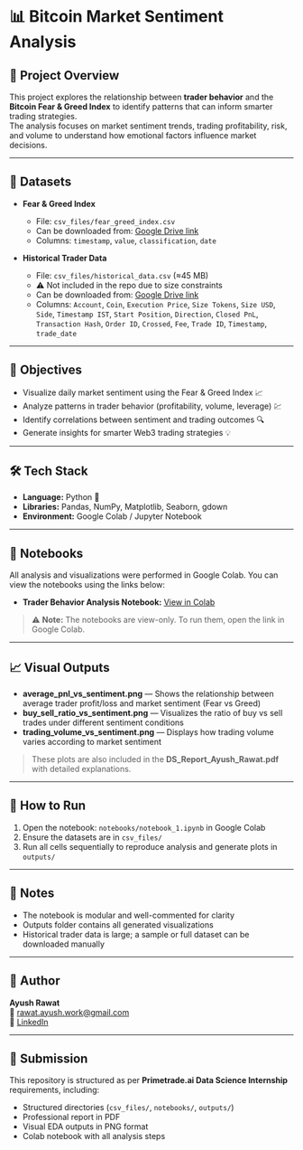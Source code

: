 # 📊 Bitcoin Market Sentiment Analysis

## 🧠 Project Overview
This project explores the relationship between **trader behavior** and the **Bitcoin Fear & Greed Index** to identify patterns that can inform smarter trading strategies.  
The analysis focuses on market sentiment trends, trading profitability, risk, and volume to understand how emotional factors influence market decisions.

---

## 📂 Datasets

- **Fear & Greed Index**
  - File: `csv_files/fear_greed_index.csv`
  - Can be downloaded from: [Google Drive link](https://drive.google.com/file/d/1PgQC0tO8XN-wqkNyghWc_-mnrYv_nhSf/view?usp=sharing)
  - Columns: `timestamp`, `value`, `classification`, `date`

- **Historical Trader Data**
  - File: `csv_files/historical_data.csv` (≈45 MB)
  - ⚠️ Not included in the repo due to size constraints
  - Can be downloaded from: [Google Drive link](https://drive.google.com/file/d/1IAfLZwu6rJzyWKgBToqwSmmVYU6VbjVs/view?usp=sharing)
  - Columns: `Account`, `Coin`, `Execution Price`, `Size Tokens`, `Size USD`, `Side`, `Timestamp IST`, `Start Position`, `Direction`, `Closed PnL`, `Transaction Hash`, `Order ID`, `Crossed`, `Fee`, `Trade ID`, `Timestamp`, `trade_date`  

---

## 🧪 Objectives

- Visualize daily market sentiment using the Fear & Greed Index 📈  
- Analyze patterns in trader behavior (profitability, volume, leverage) 💹  
- Identify correlations between sentiment and trading outcomes 🔍  
- Generate insights for smarter Web3 trading strategies 💡  

---

## 🛠 Tech Stack

- **Language:** Python 🐍  
- **Libraries:** Pandas, NumPy, Matplotlib, Seaborn, gdown
- **Environment:** Google Colab / Jupyter Notebook  

---

## 📓 Notebooks

All analysis and visualizations were performed in Google Colab. You can view the notebooks using the links below:

- **Trader Behavior Analysis Notebook:** [View in Colab](https://colab.research.google.com/drive/1f0urEkrd9Rr7I3nxGZKXKwSArjZgMzg8?usp=sharing)  

> ⚠️ **Note:** The notebooks are view-only. To run them, open the link in Google Colab.

---

## 📈 Visual Outputs

- **average_pnl_vs_sentiment.png** — Shows the relationship between average trader profit/loss and market sentiment (Fear vs Greed)
- **buy_sell_ratio_vs_sentiment.png** — Visualizes the ratio of buy vs sell trades under different sentiment conditions  
- **trading_volume_vs_sentiment.png** — Displays how trading volume varies according to market sentiment  

> These plots are also included in the **DS_Report_Ayush_Rawat.pdf** with detailed explanations.

---

## 🚀 How to Run

1. Open the notebook: `notebooks/notebook_1.ipynb` in Google Colab  
2. Ensure the datasets are in `csv_files/`  
3. Run all cells sequentially to reproduce analysis and generate plots in `outputs/`

---

## 📝 Notes

- The notebook is modular and well-commented for clarity  
- Outputs folder contains all generated visualizations  
- Historical trader data is large; a sample or full dataset can be downloaded manually

---

## 👤 Author

**Ayush Rawat**  
📧 [rawat.ayush.work@gmail.com](mailto:rawat.ayush.work@gmail.com)  
🔗 [LinkedIn](https://www.linkedin.com/in/ayushrawat20)

---

## 📌 Submission

This repository is structured as per **Primetrade.ai Data Science Internship** requirements, including:

- Structured directories (`csv_files/`, `notebooks/`, `outputs/`)  
- Professional report in PDF  
- Visual EDA outputs in PNG format  
- Colab notebook with all analysis steps
